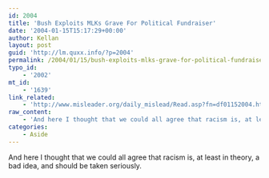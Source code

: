```yaml
---
id: 2004
title: 'Bush Exploits MLKs Grave For Political Fundraiser'
date: '2004-01-15T15:17:29+00:00'
author: Kellan
layout: post
guid: 'http://lm.quxx.info/?p=2004'
permalink: /2004/01/15/bush-exploits-mlks-grave-for-political-fundraiser/
typo_id:
    - '2002'
mt_id:
    - '1639'
link_related:
    - 'http://www.misleader.org/daily_mislead/Read.asp?fn=df01152004.html'
raw_content:
    - 'And here I thought that we could all agree that racism is, at least in theory, a bad idea, and should be taken seriously.'
categories:
    - Aside
---
```


And here I thought that we could all agree that racism is, at least in theory, a bad idea, and should be taken seriously.